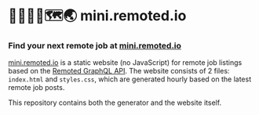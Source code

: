 # 👩‍💻👨‍💻🗺🌏 mini.remoted.io

### Find your next remote job at [mini.remoted.io](https://mini.remoted.io)

[mini.remoted.io](https://mini.remoted.io) is a static website (no JavaScript) for remote job listings based
on the [Remoted GraphQL API](https://remoted.io/graphql). The website consists of 2 files: 
`index.html` and `styles.css`, which are generated hourly based on the latest remote
job posts.

This repository contains both the generator and the website itself.